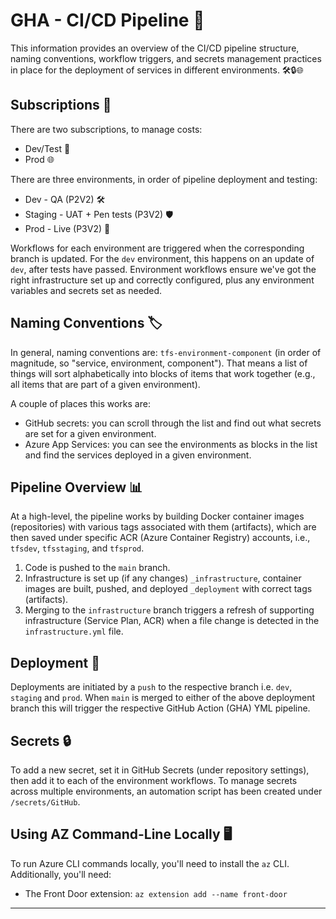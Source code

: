 # GHA - CI/CD Pipeline 🚀
This information provides an overview of the CI/CD pipeline structure, naming conventions, workflow triggers, and secrets management practices in place for the deployment of services in different environments. 🛠️🔒🌐
## Subscriptions 📑

There are two subscriptions, to manage costs:

- Dev/Test 🧪
- Prod 🌐


There are three environments, in order of pipeline deployment and testing:

- Dev - QA (P2V2) 🛠️
- Staging - UAT + Pen tests (P3V2) 🛡️
- Prod - Live (P3V2) 🚀

Workflows for each environment are triggered when the corresponding branch is updated. For the `dev` environment, this happens on an update of `dev`, after tests have passed. Environment workflows ensure we've got the right infrastructure set up and correctly configured, plus any environment variables and secrets set as needed.

## Naming Conventions 🏷️

In general, naming conventions are: `tfs-environment-component` (in order of magnitude, so "service, environment, component"). That means a list of things will sort alphabetically into blocks of items that work together (e.g., all items that are part of a given environment).

A couple of places this works are:

- GitHub secrets: you can scroll through the list and find out what secrets are set for a given environment.
- Azure App Services: you can see the environments as blocks in the list and find the services deployed in a given environment.

## Pipeline Overview 📊

At a high-level, the pipeline works by building Docker container images (repositories) with various tags associated with them (artifacts), which are then saved under specific ACR (Azure Container Registry) accounts, i.e., `tfsdev`, `tfsstaging`, and `tfsprod`.

1. Code is pushed to the `main` branch.
2. Infrastructure is set up (if any changes) `_infrastructure`, container images are built, pushed, and deployed `_deployment` with correct tags (artifacts).
3. Merging to the `infrastructure` branch triggers a refresh of supporting infrastructure (Service Plan, ACR) when a file change is detected in the `infrastructure.yml` file.

## Deployment 🚚
Deployments are initiated by a `push` to the respective branch i.e. `dev`, `staging` and `prod`.
When `main` is merged to either of the above deployment branch this will trigger the respective GitHub Action (GHA) YML pipeline.

## Secrets 🔒

To add a new secret, set it in GitHub Secrets (under repository settings), then add it to each of the environment workflows. To manage secrets across multiple environments, an automation script has been created under `/secrets/GitHub`.

## Using AZ Command-Line Locally 🖥️

To run Azure CLI commands locally, you'll need to install the `az` CLI. Additionally, you'll need:

- The Front Door extension: `az extension add --name front-door`

---